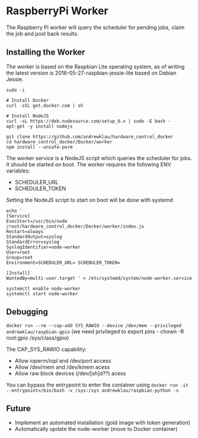 # RaspberryPi Worker

The Raspberry Pi worker will query the scheduler for pending jobs, claim the job and post back results.

## Installing the Worker

The worker is based on the Raspbian Lite operating system, as of writing the
latest version is 2016-05-27-raspbian-jessie-lite based on Debian Jessie.

```
sudo -i

# Install Docker
curl -sSL get.docker.com | sh

# Install NodeJS
curl -sL https://deb.nodesource.com/setup_6.x | sudo -E bash -
apt-get -y install nodejs

git clone https://github.com/andrewklau/hardware_control_docker
cd hardware_control_docker/Docker/worker
npm install --unsafe-perm
```

The worker service is a NodeJS script which queries the scheduler for jobs. It should
be started on boot. The worker requires the following ENV variables:

- SCHEDULER_URL
- SCHEDULER_TOKEN

Setting the NodeJS script to start on boot will be done with systemd

```
echo '
[Service]
ExecStart=/usr/bin/node /root/hardware_control_docker/Docker/worker/index.js
Restart=always
StandardOutput=syslog
StandardError=syslog
SyslogIdentifier=node-worker
User=root
Group=root
Environment=SCHEDULER_URL= SCHEDULER_TOKEN=

[Install]
WantedBy=multi-user.target ' > /etc/systemd/system/node-worker.service

systemctl enable node-worker
systemctl start node-worker
```

## Debugging

`docker run --rm --cap-add SYS_RAWIO --device /dev/mem --privileged andrewklau/raspbian-gpio`
(we need privileged to export pins - chown -R root:gpio /sys/class/gpio)

The CAP_SYS_RAWIO capability:
* Allow ioperm/iopl and /dev/port access
* Allow /dev/mem and /dev/kmem acess
* Allow raw block devices (/dev/[sh]d??) acess

You can bypass the entrypoint to enter the container using
`docker run -it --entrypoint=/bin/bash -v /sys:/sys andrewklau/raspbian-python -s`

## Future

- Implement an automated installation (gold image with token generation)
- Automatically update the node-worker (move to Docker container)
